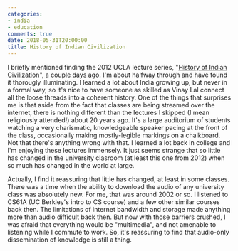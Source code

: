 ```yaml
---
categories:
- india
- education
comments: true
date: 2018-05-31T20:00:00
title: History of Indian Civilization
---
```



I briefly mentioned finding the 2012 UCLA lecture series,
"[History of Indian Civilization](https://www.youtube.com/watch?v=93JMjX1XECo&list=PLy3KRgc0HE8B4neta_B8LPM0G9UWy-Cqe)",
a [couple days ago](/blog/2018/05/29/renaissance-man). I'm about halfway through
and have found it thorougly illuminating. I learned a lot about India growing
up, but never in a formal way, so it's nice to have someone as skilled as Vinay
Lal connect all the loose threads into a coherent history. One of the things
that surprises me is that aside from the fact that classes are being streamed
over the internet, there is nothing different than the lectures I skipped (I
mean religiously attended!) about 20 years ago. It's a large auditorium of
students watching a very charismatic, knowledgeable speaker pacing at the front
of the class, occasionally making mostly-legible markings on a chalkboard. Not
that there's anything wrong with that. I learned a lot back in college and I'm
enjoying these lectures immensely. It just seems strange that so little has
changed in the university clasroom (at least this one from 2012) when so much
has changed in the world at large.

Actually, I find it reassuring that little has changed, at least in some
classes. There was a time when the ability to download the audio of any
university class was absolutely new. For me, that was around 2002 or so. I
listened to CS61A (UC Berkley's intro to CS course) and a few other similar
courses back then. The limitations of internet bandwidth and storage made
anything more than audio difficult back then. But now with those barriers
crushed, I was afraid that everything would be "multimedia", and not amenable to
listening while I commute to work. So, it's reassuring to find that audio-only
dissemination of knowledge is still a thing.

